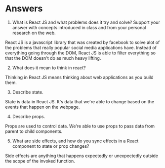 # Answers

1. What is React JS and what problems does it try and solve? Support your answer with concepts introduced in class and from your personal research on the web.

React JS is a javascript library that was created by facebook to solve alot of the problems that really popular social media applications have. Instead of everything going through the DOM, React JS is able to filter everything so that the DOM doesn't do as much heavy lifting.

2. What does it mean to think in react?

Thinking in React JS means thinking about web applications as you build them.

3. Describe state.

State is data in React JS. It's data that we're able to change based on the events that happen on the webpage.

4. Describe props.

Props are used to control data. We're able to use props to pass data from parent to child components.  

5. What are side effects, and how do you sync effects in a React component to state or prop changes?

Side effects are anything that happens expectedly or unexpectedly outside the scope of the invoked function.
